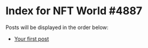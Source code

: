 # Index for NFT World #4887
Posts will be displayed in the order below:

- [Your first post](./001-first.md)

